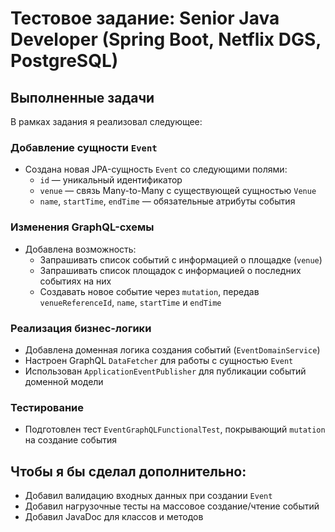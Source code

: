 # Тестовое задание: Senior Java Developer (Spring Boot, Netflix DGS, PostgreSQL)

## Выполненные задачи

В рамках задания я реализовал следующее:

### Добавление сущности `Event`
- Создана новая JPA-сущность `Event` со следующими полями:
    - `id` — уникальный идентификатор
    - `venue` — связь Many-to-Many с существующей сущностью `Venue`
    - `name`, `startTime`, `endTime` — обязательные атрибуты события

### Изменения GraphQL-схемы
- Добавлена возможность:
    - Запрашивать список событий с информацией о площадке (`venue`)
    - Запрашивать список площадок с информацией о последних событиях на них
    - Создавать новое событие через `mutation`, передав `venueReferenceId`, `name`, `startTime` и `endTime`

### Реализация бизнес-логики
- Добавлена доменная логика создания событий (`EventDomainService`)
- Настроен GraphQL `DataFetcher` для работы с сущностью `Event`
- Использован `ApplicationEventPublisher` для публикации событий доменной модели

### Тестирование
- Подготовлен тест `EventGraphQLFunctionalTest`, покрывающий `mutation` на создание события

## Чтобы я бы сделал дополнительно:

- Добавил валидацию входных данных при создании `Event`
- Добавил нагрузочные тесты на массовое создание/чтение событий
- Добавил JavaDoc для классов и методов
